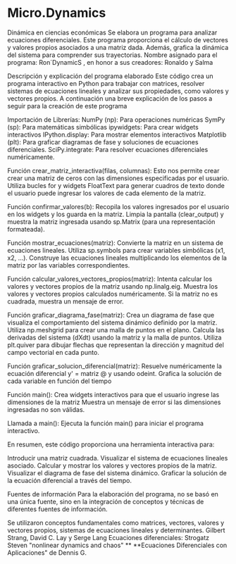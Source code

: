 # Micro.Dynamics
Dinámica en ciencias económicas 
Se elabora un programa para analizar ecuaciones diferenciales. Este programa proporciona el cálculo de vectores y valores propios asociados a una matriz dada. Además, grafica la dinámica del sistema para comprender sus trayectorias. Nombre asignado para el programa: Ron´DynamicS , en honor a sus creadores: Ronaldo y Salma

Descripción y explicación del programa elaborado
Este código crea un programa interactivo en Python para trabajar con matrices, resolver sistemas de ecuaciones lineales y analizar sus propiedades, como valores y vectores propios. A continuación una breve explicación de los pasos a seguir para la creación de este programa

Importación de Librerías:
NumPy (np): Para operaciones numéricas SymPy (sp): Para matemáticas simbólicas ipywidgets: Para crear widgets interactivos IPython.display: Para mostrar elementos interactivos Matplotlib (plt): Para graficar diagramas de fase y soluciones de ecuaciones diferenciales. SciPy.integrate: Para resolver ecuaciones diferenciales numéricamente.

Función crear_matriz_interactiva(filas, columnas):
Esto nos permite crear crear una matriz de ceros con las dimensiones especificadas por el usuario. Utiliza bucles for y widgets FloatText para generar cuadros de texto donde el usuario puede ingresar los valores de cada elemento de la matriz.

Función confirmar_valores(b):
Recopila los valores ingresados por el usuario en los widgets y los guarda en la matriz. Limpia la pantalla (clear_output) y muestra la matriz ingresada usando sp.Matrix (para una representación formateada).

Función mostrar_ecuaciones(matriz):
Convierte la matriz en un sistema de ecuaciones lineales. Utiliza sp.symbols para crear variables simbólicas (x1, x2, ...). Construye las ecuaciones lineales multiplicando los elementos de la matriz por las variables correspondientes.

Función calcular_valores_vectores_propios(matriz):
Intenta calcular los valores y vectores propios de la matriz usando np.linalg.eig. Muestra los valores y vectores propios calculados numéricamente. Si la matriz no es cuadrada, muestra un mensaje de error.

Función graficar_diagrama_fase(matriz):
Crea un diagrama de fase que visualiza el comportamiento del sistema dinámico definido por la matriz. Utiliza np.meshgrid para crear una malla de puntos en el plano. Calcula las derivadas del sistema (dXdt) usando la matriz y la malla de puntos. Utiliza plt.quiver para dibujar flechas que representan la dirección y magnitud del campo vectorial en cada punto.

Función graficar_solucion_diferencial(matriz):
Resuelve numéricamente la ecuación diferencial y' = matriz @ y usando odeint. Grafica la solución de cada variable en función del tiempo

Función main():
Crea widgets interactivos para que el usuario ingrese las dimensiones de la matriz Muestra un mensaje de error si las dimensiones ingresadas no son válidas.

Llamada a main():
Ejecuta la función main() para iniciar el programa interactivo.

En resumen, este código proporciona una herramienta interactiva para:

Introducir una matriz cuadrada. Visualizar el sistema de ecuaciones lineales asociado. Calcular y mostrar los valores y vectores propios de la matriz. Visualizar el diagrama de fase del sistema dinámico. Graficar la solución de la ecuación diferencial a través del tiempo.

Fuentes de información
Para la elaboración del programa, no se basó en una única fuente, sino en la integración de conceptos y técnicas de diferentes fuentes de información.

Se utilizaron conceptos fundamentales como matrices, vectores, valores y vectores propios, sistemas de ecuaciones lineales y determinantes. Gilbert Strang, David C. Lay y Serge Lang Ecuaciones diferenciales: Strogatz Steven "nonlinear dynamics and chaos" ** **Ecuaciones Diferenciales con Aplicaciones" de Dennis G.

